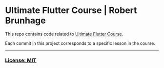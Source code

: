 # Ultimate Flutter Course | Robert Brunhage

This repo contains code related to [Ultimate Flutter Course](https://robertbrunhage.com/course).

Each commit in this project corresponds to a specific lesson in the course.

---

### [License: MIT](LICENSE.md)
